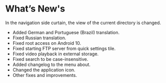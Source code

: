 
# What’s New's
 In the navigation side curtain, the view of the current directory is changed.
* Added German and Portuguese (Brazil) translation.
* Fixed Russian translation.
* Fixed root access on Android 10.
* Fixed starting FTP server from quick settings tile.
* Fixed video playback in external storage.
* Fixed search to be case-insensitive.
* Added changelog to the menu about.
* Changed the application icon.
* Other fixes and improvements.
